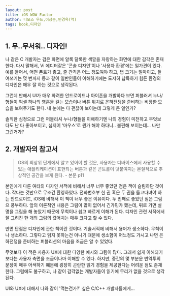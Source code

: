 ```yaml
---
layout: post
title: iOS WOW Factor
author: 티모스 우드,이상훈,민경욱(역)
tags: book,디자인
---
```


## 1. 무..무서워.. 디자인!

나 같은 C 개발자는 검은 화면에 알록 달록한 색깔을 자랑하는 화면에 대한 감각은 존재한다. 다시 말해서, Vi 에디터같은 '콘솔 디자인'이나 '사용자 환경'에는 일가견이 있다. 예를 들어서, 어떤 폰트가 좋고, 줄 간격은 어느 정도여야 하고, 탭 크기는 얼마이고, 들여쓰기는 몇 번까지 등과 같이 일반인들이 이해하기에는 도저히 납득하기 힘든 환경의 디자인은 매우 잘 하는 것으로 생각된다.

그런데 반해서 UI가 매우 화려한 안드로이드나 아이폰을 개발하다 보면 퍼블러셔 누나/형들이 픽셀 하나의 영혼을 걸는 모습이나 버튼 위치로 은하전쟁을 준비하는 비장한 모습을 보여주기도 한다. 내 눈에는 다 괜찮아 보이는데 그렇게 큰 일인가?

솔직한 심정으로 그런 퍼블리셔 누나/형들을 이해하기엔 나의 경험이 미천하고 무엇보다도 난 다 좋아보이고, 심지어 '마우스'로 뭔가 해야 하다니.. 불편해 보이는데... 나만 그런거가? 

## 2. 개발자의 참고서

> OS의 최상위 단계에서 알고 있어야 할 것은, 사용자는 디바이스에서 사용할 수 있는 애플리케이션이 표현되는 버튼과 같은 콘트롤이 덧붙여지는 본질적으로 추상적인 공간을 보게 된다. - 본문 p11

본인에게 다른 여타의 디자인 서적에 비해서 너무 너무 좋았던 점은 책이 슬림하단 것이다. 작다는 것만으로 무조건 환영하였다. 전화번호부 한 권 혹은 두 권을 들고다녀야 하는 안드로이드, iOS에 비해서 이 책이 너무 좋은 이유이다. 두 번째로 좋았던 점은 그림으 풍부하다. 앞의 이론적인 내용은 그림이 많이 없어서 긴가민가 했는데, 뒤로 가면 설명을 그림을 해 놓았기 때문에 무척이나 쉽고 빠르게 이해가 된다. 디자인 관련 서적에서 잘 그려진 한 개의 그림의 값어치는 매우 크다고 할 수 있다.

반면 단점은 디자인에 관한 책이란 것이다. 기술서적에 비해서 용어가 생소하다. 무척이나 생소하다. 그렇다고 읽지 못하는건 아니기 떄문에 생소함이 어느정도 가시고 나면 은하전쟁을 준비하는 퍼블리션의 마음을 조금은 알 수 있었다.

무엇보다 이 책은 사용자 UX에 대한 다양한 예시와 그림이 많다. 그래서 쉽게 이해되기 보다는 사용자 측면을 조금이나마 이해할 수 있다. 하지만, 중간의 몇 부분운 번역투의 문장이 매우 어색하기 떄문에 굉장히 곤란한 읽기 경험을 제공한다는 어려운 점도 존재한다. 그럼에도 불구하고, 나 같이 감각없는 개발자들이 읽기에 무리가 없을 것으로 생각된다.

UI와 UX에 대해서 나와 같이 '먹는건가?' 싶은  C/C++ 개발자들에게...